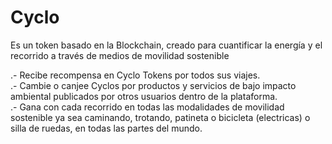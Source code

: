 # Cyclo 
Es un token basado en la Blockchain, creado para cuantificar la energía y el recorrido a través de medios de movilidad sostenible

.- Recibe recompensa en Cyclo Tokens por todos sus viajes.</br>
.- Cambie o canjee Cyclos por productos y servicios de bajo impacto ambiental publicados por otros usuarios dentro de la plataforma. </br>
.- Gana con cada recorrido en todas las modalidades de movilidad sostenible ya sea caminando, trotando, patineta o bicicleta (electricas) o silla de ruedas, en todas las partes del mundo.</br>


